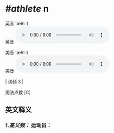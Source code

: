 # ***\#athlete*** n
英音 'æθliːt  
英音
<audio src="./media/athlete-B.aac" controls="controls"></audio>

美音 'æθliːt  
美音
<audio src="./media/athlete.aac" controls="controls"></audio>



| 词频 3 |  

用法点拨  [C]

英文释义
---
### 1.*高义频：* **运动员：**  


